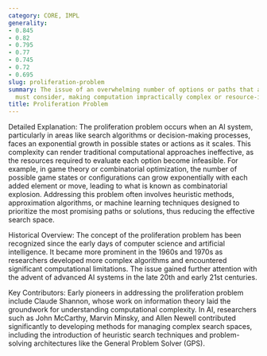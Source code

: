 ```yaml
---
category: CORE, IMPL
generality:
- 0.845
- 0.82
- 0.795
- 0.77
- 0.745
- 0.72
- 0.695
slug: proliferation-problem
summary: The issue of an overwhelming number of options or paths that an algorithm
  must consider, making computation impractically complex or resource-intensive.
title: Proliferation Problem
---
```


Detailed Explanation: The proliferation problem occurs when an AI system, particularly in areas like search algorithms or decision-making processes, faces an exponential growth in possible states or actions as it scales. This complexity can render traditional computational approaches ineffective, as the resources required to evaluate each option become infeasible. For example, in game theory or combinatorial optimization, the number of possible game states or configurations can grow exponentially with each added element or move, leading to what is known as combinatorial explosion. Addressing this problem often involves heuristic methods, approximation algorithms, or machine learning techniques designed to prioritize the most promising paths or solutions, thus reducing the effective search space.

Historical Overview: The concept of the proliferation problem has been recognized since the early days of computer science and artificial intelligence. It became more prominent in the 1960s and 1970s as researchers developed more complex algorithms and encountered significant computational limitations. The issue gained further attention with the advent of advanced AI systems in the late 20th and early 21st centuries.

Key Contributors: Early pioneers in addressing the proliferation problem include Claude Shannon, whose work on information theory laid the groundwork for understanding computational complexity. In AI, researchers such as John McCarthy, Marvin Minsky, and Allen Newell contributed significantly to developing methods for managing complex search spaces, including the introduction of heuristic search techniques and problem-solving architectures like the General Problem Solver (GPS).